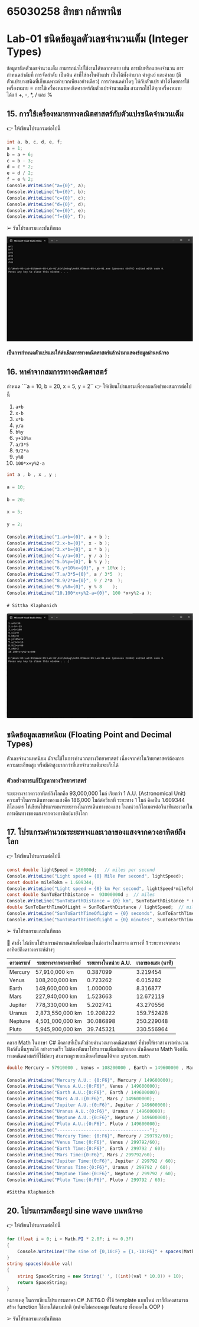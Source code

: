 # 65030258 สิทธา กล้าพานิช 
# Lab-01  ชนิดข้อมูลตัวเลขจำนวนเต็ม (Integer Types)

ข้อมูลชนิดตัวเลขจำนวนเต็ม สามารถนำไปใช้งานได้หลากหลาย เช่น การนับหรือแสดงจำนวน การกำหนดลำดับที่ การจัดลำดับ เป็นต้น ค่าที่ใส่ลงในตัวแปร เป็นได้ทั้งค่าบวก ค่าศูนย์ และค่าลบ (มีตัวแปรบางชนิดที่เก็บเฉพาะค่าบวกเพียงอย่างเดียว) การกำหนดค่าใดๆ ให้กับตัวแปร ทำได้โดยการใช้เครื่องหมาย =
การใช้เครื่องหมายคณิตศาสตร์กับตัวแปรจำนวนเต็ม สามารถใช้ได้ทุกเครื่องหมาย ได้แก่ +, -, *, / และ %

## 15. การใช้เครื่องหมายทางคณิตศาสตร์กับตัวแปรชนิดจำนวนเต็ม

👉 ให้เขียนโปรแกรมต่อไปนี้

```csharp
int a, b, c, d, e, f;
a = 1;
b = a + 6;
c = b - 3;
d = c * 2;
e = d / 2;
f = e % 2;
Console.WriteLine("a={0}", a);
Console.WriteLine("b={0}", b);
Console.WriteLine("c={0}", c);
Console.WriteLine("d={0}", d);
Console.WriteLine("e={0}", e);
Console.WriteLine("f={0}", f);
```

➢ รันโปรแกรมและบันทึกผล

![](./LAB_Images/15.1.png)

#### เป็นการกำหนดตัวแปรและให้ดำเนินการทางคณิตศาสตร์แล้วนำมาแสดงข้อมูลผ่านหน้าจอ 

## 16. หาค่าจากสมการทางคณิตศาสตร์

กำหนด ```a = 10, b = 20, x = 5, y = 2``
👉 ให้เขียนโปรแกรมเพื่อหาผลลัพธ์ของสมการต่อไปนี้

1. `a+b`
2. `x-b`
3. `x*b`
4. `y/a`
5. `b%y`
6. `y+10%x`
7. `a/3*5`
8. `9/2*a`
9. `y%8`
10. `100*x+y%2-a`
    
```csharp
int a , b , x , y ;

a = 10;

b = 20;

x = 5;

y = 2;

Console.WriteLine("1.a+b={0}", a + b );
Console.WriteLine("2.x-b={0}", x - b );
Console.WriteLine("3.x*b={0}", x * b );
Console.WriteLine("4.y/a={0}", y / a );
Console.WriteLine("5.b%y={0}", b % y );
Console.WriteLine("6.y+10%x={0}", y + 10%x );
Console.WriteLine("7.a/3*5={0}", a / 3*5  );
Console.WriteLine("8.9/2*a={0}", 9 / 2*a  );
Console.WriteLine("9.y%8={0}", y % 8    );
Console.WriteLine("10.100*x+y%2-a={0}", 100 *x+y%2-a );

# Sittha Klaphanich
```
![](./LAB_Images/16.png)


## ชนิดข้อมูลเลขทศนิยม (Floating Point and Decimal Types)
ตัวเลขจำนวนทศนิยม มักจะใช้ในการคำนวณทางวิทยาศาสตร์ เนื่องจากค่าในวิทยาศาสตร์ต้องการความละเอียดสูง หรือมีค่าสูงมากกว่าที่เลขจำนวนเต็มจะเก็บได้

### ตัวอย่างการแก้ปัญหาทางวิทยาศาสตร์

ระยะทางจากดาวอาทิตย์ถึงโลกคือ 93,000,000 ไมล์ เรียกว่า 1 A.U. (Astronomical Unit)
ความเร็วในการเดินทางของแสงคือ 186,000 ไมล์ต่อวินาที
ระยะทาง 1 ไมล์ คิดเป็น 1.609344 กิโลเมตร
ให้เขียนโปรแกรมหาระยะทางในการเดินทางของแสง ในหน่วยกิโลเมตรต่อวินาทีและเวลาในการเดินทางของแสงจากดวงอาทิตย์มายังโลก

## 17.  โปรแกรมคำนวณระยะทางและเวลาของแสงจากดวงอาทิตย์ถึงโลก

👉 ให้เขียนโปรแกรมต่อไปนี้

```csharp
const double lightSpeed = 186000d;   // miles per second
Console.WriteLine("Light speed = {0} Mile Per second", lightSpeed);
const double mileTokm = 1.609344;
Console.WriteLine("Light speed = {0} km Per second", lightSpeed*mileTokm);
const double SunToEarthDistance =  93000000d ;  // miles
Console.WriteLine("SunToEarthDistance = {0} km", SunToEarthDistance * mileTokm);
double SunToEarthTimeOfLight = SunToEarthDistance / lightSpeed;  // miles
Console.WriteLine("SunToEarthTimeOfLight = {0} seconds", SunToEarthTimeOfLight);
Console.WriteLine("SunToEarthTimeOfLight = {0} minutes", SunToEarthTimeOfLight/60d);
```

➢ รันโปรแกรมและบันทึกผล




👷 คำสั่ง ให้เขียนโปรแกรมคำนวณค่าเพื่อเติมลงในช่องว่างในตาราง
ตารางที่ 1 ระยะทางจากดวงอาทิตย์ถึงดาวเคราะห์ต่างๆ

| ดาวเคราะห์ | ระยะทางจากดวงอาทิตย์ | ระยะทางในหน่วย A.U. | เวลาของแสง (นาที)
|---|---|---|---|
| Mercury | 57,910,000 km | 0.387099 |  3.219454
| Venus | 108,200,000 km | 0.723262 | 6.015282
| Earth | 149,600,000 km | 1.000000 | 8.316877
| Mars | 227,940,000 km | 1.523663 | 12.672119
| Jupiter |  778,330,000 km | 5.202741 | 43.270556
| Uranus | 2,873,550,000 km | 19.208222 | 159.752428
| Neptune | 4,501,000,000 km | 30.086898 | 250.229048
| Pluto | 5,945,900,000 km | 39.745321 | 330.556964

 คลาส Math ในภาษา C# มีคลาสที่เป็นตัวช่วยคำนวณทางคณิตศาสตร์ ที่ช่วยให้เราสามารถคำนวณฟังก์ชันพื้นฐานได้ อย่างรวดเร็ว ไม่ต้องพัฒนาโปรแกรมเพิ่มเติมด้วยเอง นั่นคือคลาส Math ฟังก์ชันทางคณิตศาสตร์ที่ใช้บ่อยๆ สามารถดูรายละเอียดทั้งหมดได้จาก `system.math`
```csharp
double Mercury = 57910000 , Venus = 108200000 , Earth = 149600000 , Mars = 227940000 , Jupiter = 778330000 , Uranus = 2873550000 , Neptune = 4501000000 , Pluto = 5945900000 ;

Console.WriteLine("Mercury A.U.: {0:F6}", Mercury / 149600000);
Console.WriteLine("Venus A.U.:{0:F6}", Venus / 149600000);
Console.WriteLine("Earth A.U.:{0:F6}", Earth / 149600000);
Console.WriteLine("Mars A.U.:{0:F6}", Mars / 149600000);
Console.WriteLine("Jupiter A.U.:{0:F6}", Jupiter / 149600000);
Console.WriteLine("Uranus A.U.:{0:F6}", Uranus / 149600000);
Console.WriteLine("Neptune A.U.:{0:F6}", Neptune / 149600000);
Console.WriteLine("Pluto A.U.:{0:F6}", Pluto / 149600000);
Console.WriteLine("-----------------------------------");
Console.WriteLine("Mercury Time: {0:F6}", Mercury / 299792/60);
Console.WriteLine("Venus Time:{0:F6}", Venus / 299792/60);
Console.WriteLine("Earth Time:{0:F6}", Earth / 299792 / 60);
Console.WriteLine("Mars Time:{0:F6}", Mars / 299792/60);
Console.WriteLine("Jupiter Time:{0:F6}", Jupiter / 299792 / 60);
Console.WriteLine("Uranus Time:{0:F6}", Uranus / 299792 / 60);
Console.WriteLine("Neptune Time:{0:F6}", Neptune / 299792 / 60);
Console.WriteLine("Pluto Time:{0:F6}", Pluto / 299792 / 60);

#Sittha Klaphanich
 ```
## 20.  โปรแกรมพล็อตรูป sine wave บนหน้าจอ

👉 ให้เขียนโปรแกรมต่อไปนี้

```csharp
for (float i = 0; i < Math.PI * 2.0F; i += 0.3F)
{
    Console.WriteLine("The sine of {0,10:F} = {1,-10:F6}" + spaces(Math.Sin(i)) + "*", i, Math.Sin(i));
}
string spaces(double val)
{
    string SpaceString = new String(' ', ((int)(val * 10.0)) + 10);
    return SpaceString;
}
```

หมายเหตุ ในการเขียนโปรแกรมภาษา C# .NET6.0 ที่ใช้ template แบบใหม่ เราก็ยังคงสามารถสร้าง function ใช้งานได้ตามปกติ (แต่จะไม่ครอบคลุม feature ทั้งหมดใน OOP )

➢ รันโปรแกรมและบันทึกผล

  
